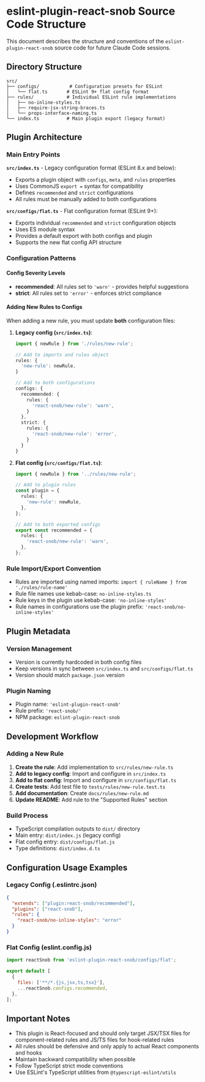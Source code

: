 # eslint-plugin-react-snob Source Code Structure

This document describes the structure and conventions of the `eslint-plugin-react-snob` source code for future Claude Code sessions.

## Directory Structure

```
src/
├── configs/           # Configuration presets for ESLint
│   └── flat.ts       # ESLint 9+ flat config format
├── rules/            # Individual ESLint rule implementations
│   ├── no-inline-styles.ts
│   ├── require-jsx-string-braces.ts
│   └── props-interface-naming.ts
└── index.ts          # Main plugin export (legacy format)
```

## Plugin Architecture

### Main Entry Points

**`src/index.ts`** - Legacy configuration format (ESLint 8.x and below):

- Exports a plugin object with `configs`, `meta`, and `rules` properties
- Uses CommonJS `export =` syntax for compatibility
- Defines `recommended` and `strict` configurations
- All rules must be manually added to both configurations

**`src/configs/flat.ts`** - Flat configuration format (ESLint 9+):

- Exports individual `recommended` and `strict` configuration objects
- Uses ES module syntax
- Provides a default export with both configs and plugin
- Supports the new flat config API structure

### Configuration Patterns

#### Config Severity Levels

- **recommended**: All rules set to `'warn'` - provides helpful suggestions
- **strict**: All rules set to `'error'` - enforces strict compliance

#### Adding New Rules to Configs

When adding a new rule, you must update **both** configuration files:

1. **Legacy config (`src/index.ts`)**:

   ```typescript
   import { newRule } from './rules/new-rule';

   // Add to imports and rules object
   rules: {
     'new-rule': newRule,
   }

   // Add to both configurations
   configs: {
     recommended: {
       rules: {
         'react-snob/new-rule': 'warn',
       }
     },
     strict: {
       rules: {
         'react-snob/new-rule': 'error',
       }
     }
   }
   ```

2. **Flat config (`src/configs/flat.ts`)**:

   ```typescript
   import { newRule } from '../rules/new-rule';

   // Add to plugin rules
   const plugin = {
     rules: {
       'new-rule': newRule,
     },
   };

   // Add to both exported configs
   export const recommended = {
     rules: {
       'react-snob/new-rule': 'warn',
     },
   };
   ```

### Rule Import/Export Convention

- Rules are imported using named imports: `import { ruleName } from './rules/rule-name'`
- Rule file names use kebab-case: `no-inline-styles.ts`
- Rule keys in the plugin use kebab-case: `'no-inline-styles'`
- Rule names in configurations use the plugin prefix: `'react-snob/no-inline-styles'`

## Plugin Metadata

### Version Management

- Version is currently hardcoded in both config files
- Keep versions in sync between `src/index.ts` and `src/configs/flat.ts`
- Version should match `package.json` version

### Plugin Naming

- Plugin name: `'eslint-plugin-react-snob'`
- Rule prefix: `'react-snob/'`
- NPM package: `eslint-plugin-react-snob`

## Development Workflow

### Adding a New Rule

1. **Create the rule**: Add implementation to `src/rules/new-rule.ts`
2. **Add to legacy config**: Import and configure in `src/index.ts`
3. **Add to flat config**: Import and configure in `src/configs/flat.ts`
4. **Create tests**: Add test file to `tests/rules/new-rule.test.ts`
5. **Add documentation**: Create `docs/rules/new-rule.md`
6. **Update README**: Add rule to the "Supported Rules" section

### Build Process

- TypeScript compilation outputs to `dist/` directory
- Main entry: `dist/index.js` (legacy config)
- Flat config entry: `dist/configs/flat.js`
- Type definitions: `dist/index.d.ts`

## Configuration Usage Examples

### Legacy Config (.eslintrc.json)

```json
{
  "extends": ["plugin:react-snob/recommended"],
  "plugins": ["react-snob"],
  "rules": {
    "react-snob/no-inline-styles": "error"
  }
}
```

### Flat Config (eslint.config.js)

```javascript
import reactSnob from 'eslint-plugin-react-snob/configs/flat';

export default [
  {
    files: ['**/*.{js,jsx,ts,tsx}'],
    ...reactSnob.configs.recommended,
  },
];
```

## Important Notes

- This plugin is React-focused and should only target JSX/TSX files for component-related rules and JS/TS files for hook-related rules
- All rules should be defensive and only apply to actual React components and hooks
- Maintain backward compatibility when possible
- Follow TypeScript strict mode conventions
- Use ESLint's TypeScript utilities from `@typescript-eslint/utils`
